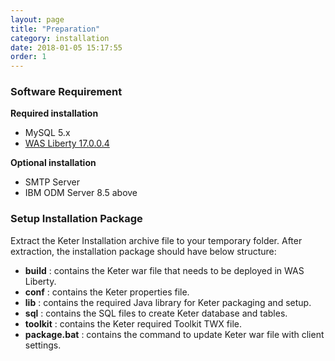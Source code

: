 ```yaml
---
layout: page
title: "Preparation"
category: installation
date: 2018-01-05 15:17:55
order: 1
---
```



### Software Requirement
  
**Required installation**  
  
* MySQL  5.x
* [WAS Liberty 17.0.0.4](https://public.dhe.ibm.com/ibmdl/export/pub/software/websphere/wasdev/downloads/wlp/17.0.0.4/wlp-javaeeClient7-17.0.0.4.zip)



**Optional installation**  

* SMTP Server
* IBM ODM Server 8.5 above
  
### Setup Installation Package
Extract the Keter Installation archive file to your temporary folder. After extraction, the installation package should have below structure:

*  **build** : contains the Keter war file that needs to be deployed in WAS Liberty.
*  **conf** : contains the Keter properties file.
*  **lib** : contains the required Java library for Keter packaging and setup.  
*  **sql** : contains the SQL files to create Keter database and tables.
*  **toolkit** : contains the Keter required Toolkit TWX file.
*  **package.bat** : contains the command to update Keter war file with client settings.
